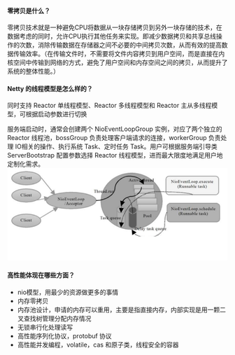 #### 零拷贝是什么？
零拷贝技术就是一种避免CPU将数据从一块存储拷贝到另外一块存储的技术，在数据考虑的同时，允许CPU执行其他任务来实现。即减少数据拷贝和共享总线操作的次数，消除传输数据在存储器之间不必要的中间拷贝次数，从而有效的提高数据传输效率。（在传输文件时，不需要将文件内容拷贝到用户空间，而是直接在内核空间中传输到网络的方式，避免了用户空间和内存空间之间的拷贝，从而提升了系统的整体性能。）

#### Netty 的线程模型是怎么样的？
同时支持 Reactor 单线程模型、Reactor 多线程模型和 Reactor 主从多线程模型，可根据启动参数进行切换

服务端启动时，通常会创建两个 NioEventLoopGroup 实例，对应了两个独立的 Reactor 线程池，bossGroup 负责处理客户端请求的连接，workerGroup 负责处理 IO相关的操作、执行系统 Task、定时任务 Task。用户可根据服务端引导类 ServerBootstrap 配置参数选择 Reactor 线程模型，进而最大限度地满足用户地定制化需求。
![Netty线程模型](/pic/Netty线程模型.png)

#### 高性能体现在哪些方面？
- nio模型，用最少的资源做更多的事情
- 内存零拷贝
- 内存池设计，申请的内存可以重用，主要是指直接内存，内部实现是用一颗二叉查找树管理分配内存情况
- 无锁串行化处理读写
- 高性能序列化协议，protobuf 协议
- 高性能并发编程，volatile，cas 和原子类，线程安全的容器
